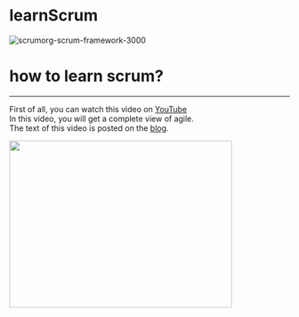 # learnScrum
![scrumorg-scrum-framework-3000](https://user-images.githubusercontent.com/92257857/183409803-df035e5b-0b93-4421-af70-8c0271514ad9.png)

# how to learn scrum?
---------------------
[YouTube]: <https://www.youtube.com/watch?v=502ILHjX9EE>
[blog]: <https://blog.crisp.se/2012/10/25/henrikkniberg/agile-product-ownership-in-a-nutshell>
First of all, you can watch this video on [YouTube]<br>
In this video, you will get a complete view of agile.<br>
The text of this video is posted on the [blog].

<img src="https://user-images.githubusercontent.com/92257857/183408659-be93c96f-7c31-4de5-bded-acea16ffce62.png" width="400" height="300">
